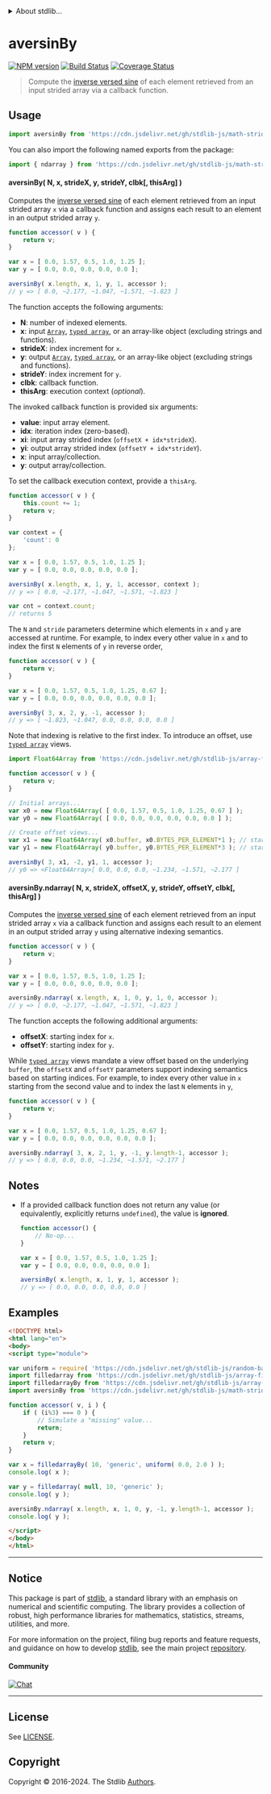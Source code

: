 <!--

@license Apache-2.0

Copyright (c) 2021 The Stdlib Authors.

Licensed under the Apache License, Version 2.0 (the "License");
you may not use this file except in compliance with the License.
You may obtain a copy of the License at

   http://www.apache.org/licenses/LICENSE-2.0

Unless required by applicable law or agreed to in writing, software
distributed under the License is distributed on an "AS IS" BASIS,
WITHOUT WARRANTIES OR CONDITIONS OF ANY KIND, either express or implied.
See the License for the specific language governing permissions and
limitations under the License.

-->

<!-- lint disable maximum-heading-length -->


<details>
  <summary>
    About stdlib...
  </summary>
  <p>We believe in a future in which the web is a preferred environment for numerical computation. To help realize this future, we've built stdlib. stdlib is a standard library, with an emphasis on numerical and scientific computation, written in JavaScript (and C) for execution in browsers and in Node.js.</p>
  <p>The library is fully decomposable, being architected in such a way that you can swap out and mix and match APIs and functionality to cater to your exact preferences and use cases.</p>
  <p>When you use stdlib, you can be absolutely certain that you are using the most thorough, rigorous, well-written, studied, documented, tested, measured, and high-quality code out there.</p>
  <p>To join us in bringing numerical computing to the web, get started by checking us out on <a href="https://github.com/stdlib-js/stdlib">GitHub</a>, and please consider <a href="https://opencollective.com/stdlib">financially supporting stdlib</a>. We greatly appreciate your continued support!</p>
</details>

# aversinBy

[![NPM version][npm-image]][npm-url] [![Build Status][test-image]][test-url] [![Coverage Status][coverage-image]][coverage-url] <!-- [![dependencies][dependencies-image]][dependencies-url] -->

> Compute the [inverse versed sine][@stdlib/math/base/special/aversin] of each element retrieved from an input strided array via a callback function.

<section class="intro">

</section>

<!-- /.intro -->



<section class="usage">

## Usage

```javascript
import aversinBy from 'https://cdn.jsdelivr.net/gh/stdlib-js/math-strided-special-aversin-by@v0.2.1-esm/index.mjs';
```

You can also import the following named exports from the package:

```javascript
import { ndarray } from 'https://cdn.jsdelivr.net/gh/stdlib-js/math-strided-special-aversin-by@v0.2.1-esm/index.mjs';
```

#### aversinBy( N, x, strideX, y, strideY, clbk\[, thisArg] )

Computes the [inverse versed sine][@stdlib/math/base/special/aversin] of each element retrieved from an input strided array `x` via a callback function and assigns each result to an element in an output strided array `y`.

```javascript
function accessor( v ) {
    return v;
}

var x = [ 0.0, 1.57, 0.5, 1.0, 1.25 ];
var y = [ 0.0, 0.0, 0.0, 0.0, 0.0 ];

aversinBy( x.length, x, 1, y, 1, accessor );
// y => [ 0.0, ~2.177, ~1.047, ~1.571, ~1.823 ]
```

The function accepts the following arguments:

-   **N**: number of indexed elements.
-   **x**: input [`Array`][mdn-array], [`typed array`][mdn-typed-array], or an array-like object (excluding strings and functions).
-   **strideX**: index increment for `x`.
-   **y**: output [`Array`][mdn-array], [`typed array`][mdn-typed-array], or an array-like object (excluding strings and functions).
-   **strideY**: index increment for `y`.
-   **clbk**: callback function.
-   **thisArg**: execution context (_optional_).

The invoked callback function is provided six arguments:

-   **value**: input array element.
-   **idx**: iteration index (zero-based).
-   **xi**: input array strided index (`offsetX + idx*strideX`).
-   **yi**: output array strided index (`offsetY + idx*strideY`).
-   **x**: input array/collection.
-   **y**: output array/collection.

To set the callback execution context, provide a `thisArg`.

```javascript
function accessor( v ) {
    this.count += 1;
    return v;
}

var context = {
    'count': 0
};

var x = [ 0.0, 1.57, 0.5, 1.0, 1.25 ];
var y = [ 0.0, 0.0, 0.0, 0.0, 0.0 ];

aversinBy( x.length, x, 1, y, 1, accessor, context );
// y => [ 0.0, ~2.177, ~1.047, ~1.571, ~1.823 ]

var cnt = context.count;
// returns 5
```

The `N` and `stride` parameters determine which elements in `x` and `y` are accessed at runtime. For example, to index every other value in `x` and to index the first `N` elements of `y` in reverse order,

```javascript
function accessor( v ) {
    return v;
}

var x = [ 0.0, 1.57, 0.5, 1.0, 1.25, 0.67 ];
var y = [ 0.0, 0.0, 0.0, 0.0, 0.0, 0.0 ];

aversinBy( 3, x, 2, y, -1, accessor );
// y => [ ~1.823, ~1.047, 0.0, 0.0, 0.0, 0.0 ]
```

Note that indexing is relative to the first index. To introduce an offset, use [`typed array`][mdn-typed-array] views.

```javascript
import Float64Array from 'https://cdn.jsdelivr.net/gh/stdlib-js/array-float64@esm/index.mjs';

function accessor( v ) {
    return v;
}

// Initial arrays...
var x0 = new Float64Array( [ 0.0, 1.57, 0.5, 1.0, 1.25, 0.67 ] );
var y0 = new Float64Array( [ 0.0, 0.0, 0.0, 0.0, 0.0, 0.0 ] );

// Create offset views...
var x1 = new Float64Array( x0.buffer, x0.BYTES_PER_ELEMENT*1 ); // start at 2nd element
var y1 = new Float64Array( y0.buffer, y0.BYTES_PER_ELEMENT*3 ); // start at 4th element

aversinBy( 3, x1, -2, y1, 1, accessor );
// y0 => <Float64Array>[ 0.0, 0.0, 0.0, ~1.234, ~1.571, ~2.177 ]
```

#### aversinBy.ndarray( N, x, strideX, offsetX, y, strideY, offsetY, clbk\[, thisArg] )

Computes the [inverse versed sine][@stdlib/math/base/special/aversin] of each element retrieved from an input strided array `x` via a callback function and assigns each result to an element in an output strided array `y` using alternative indexing semantics.

```javascript
function accessor( v ) {
    return v;
}

var x = [ 0.0, 1.57, 0.5, 1.0, 1.25 ];
var y = [ 0.0, 0.0, 0.0, 0.0, 0.0 ];

aversinBy.ndarray( x.length, x, 1, 0, y, 1, 0, accessor );
// y => [ 0.0, ~2.177, ~1.047, ~1.571, ~1.823 ]
```

The function accepts the following additional arguments:

-   **offsetX**: starting index for `x`.
-   **offsetY**: starting index for `y`.

While [`typed array`][mdn-typed-array] views mandate a view offset based on the underlying `buffer`, the `offsetX` and `offsetY` parameters support indexing semantics based on starting indices. For example, to index every other value in `x` starting from the second value and to index the last `N` elements in `y`,

```javascript
function accessor( v ) {
    return v;
}

var x = [ 0.0, 1.57, 0.5, 1.0, 1.25, 0.67 ];
var y = [ 0.0, 0.0, 0.0, 0.0, 0.0, 0.0 ];

aversinBy.ndarray( 3, x, 2, 1, y, -1, y.length-1, accessor );
// y => [ 0.0, 0.0, 0.0, ~1.234, ~1.571, ~2.177 ]
```

</section>

<!-- /.usage -->

<section class="notes">

## Notes

-   If a provided callback function does not return any value (or equivalently, explicitly returns `undefined`), the value is **ignored**.

    ```javascript
    function accessor() {
        // No-op...
    }

    var x = [ 0.0, 1.57, 0.5, 1.0, 1.25 ];
    var y = [ 0.0, 0.0, 0.0, 0.0, 0.0 ];

    aversinBy( x.length, x, 1, y, 1, accessor );
    // y => [ 0.0, 0.0, 0.0, 0.0, 0.0 ]
    ```

</section>

<!-- /.notes -->

<section class="examples">

## Examples

<!-- eslint no-undef: "error" -->

```html
<!DOCTYPE html>
<html lang="en">
<body>
<script type="module">

var uniform = require( 'https://cdn.jsdelivr.net/gh/stdlib-js/random-base-uniform' ).factory;
import filledarray from 'https://cdn.jsdelivr.net/gh/stdlib-js/array-filled@esm/index.mjs';
import filledarrayBy from 'https://cdn.jsdelivr.net/gh/stdlib-js/array-filled-by@esm/index.mjs';
import aversinBy from 'https://cdn.jsdelivr.net/gh/stdlib-js/math-strided-special-aversin-by@v0.2.1-esm/index.mjs';

function accessor( v, i ) {
    if ( (i%3) === 0 ) {
        // Simulate a "missing" value...
        return;
    }
    return v;
}

var x = filledarrayBy( 10, 'generic', uniform( 0.0, 2.0 ) );
console.log( x );

var y = filledarray( null, 10, 'generic' );
console.log( y );

aversinBy.ndarray( x.length, x, 1, 0, y, -1, y.length-1, accessor );
console.log( y );

</script>
</body>
</html>
```

</section>

<!-- /.examples -->

<!-- Section for related `stdlib` packages. Do not manually edit this section, as it is automatically populated. -->

<section class="related">

</section>

<!-- /.related -->

<!-- Section for all links. Make sure to keep an empty line after the `section` element and another before the `/section` close. -->


<section class="main-repo" >

* * *

## Notice

This package is part of [stdlib][stdlib], a standard library with an emphasis on numerical and scientific computing. The library provides a collection of robust, high performance libraries for mathematics, statistics, streams, utilities, and more.

For more information on the project, filing bug reports and feature requests, and guidance on how to develop [stdlib][stdlib], see the main project [repository][stdlib].

#### Community

[![Chat][chat-image]][chat-url]

---

## License

See [LICENSE][stdlib-license].


## Copyright

Copyright &copy; 2016-2024. The Stdlib [Authors][stdlib-authors].

</section>

<!-- /.stdlib -->

<!-- Section for all links. Make sure to keep an empty line after the `section` element and another before the `/section` close. -->

<section class="links">

[npm-image]: http://img.shields.io/npm/v/@stdlib/math-strided-special-aversin-by.svg
[npm-url]: https://npmjs.org/package/@stdlib/math-strided-special-aversin-by

[test-image]: https://github.com/stdlib-js/math-strided-special-aversin-by/actions/workflows/test.yml/badge.svg?branch=v0.2.1
[test-url]: https://github.com/stdlib-js/math-strided-special-aversin-by/actions/workflows/test.yml?query=branch:v0.2.1

[coverage-image]: https://img.shields.io/codecov/c/github/stdlib-js/math-strided-special-aversin-by/main.svg
[coverage-url]: https://codecov.io/github/stdlib-js/math-strided-special-aversin-by?branch=main

<!--

[dependencies-image]: https://img.shields.io/david/stdlib-js/math-strided-special-aversin-by.svg
[dependencies-url]: https://david-dm.org/stdlib-js/math-strided-special-aversin-by/main

-->

[chat-image]: https://img.shields.io/gitter/room/stdlib-js/stdlib.svg
[chat-url]: https://app.gitter.im/#/room/#stdlib-js_stdlib:gitter.im

[stdlib]: https://github.com/stdlib-js/stdlib

[stdlib-authors]: https://github.com/stdlib-js/stdlib/graphs/contributors

[umd]: https://github.com/umdjs/umd
[es-module]: https://developer.mozilla.org/en-US/docs/Web/JavaScript/Guide/Modules

[deno-url]: https://github.com/stdlib-js/math-strided-special-aversin-by/tree/deno
[deno-readme]: https://github.com/stdlib-js/math-strided-special-aversin-by/blob/deno/README.md
[umd-url]: https://github.com/stdlib-js/math-strided-special-aversin-by/tree/umd
[umd-readme]: https://github.com/stdlib-js/math-strided-special-aversin-by/blob/umd/README.md
[esm-url]: https://github.com/stdlib-js/math-strided-special-aversin-by/tree/esm
[esm-readme]: https://github.com/stdlib-js/math-strided-special-aversin-by/blob/esm/README.md
[branches-url]: https://github.com/stdlib-js/math-strided-special-aversin-by/blob/main/branches.md

[stdlib-license]: https://raw.githubusercontent.com/stdlib-js/math-strided-special-aversin-by/main/LICENSE

[mdn-array]: https://developer.mozilla.org/en-US/docs/Web/JavaScript/Reference/Global_Objects/Array

[mdn-typed-array]: https://developer.mozilla.org/en-US/docs/Web/JavaScript/Reference/Global_Objects/TypedArray

[@stdlib/math/base/special/aversin]: https://github.com/stdlib-js/math-base-special-aversin/tree/esm

</section>

<!-- /.links -->
